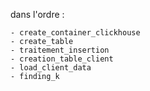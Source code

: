 dans l'ordre : 

    - create_container_clickhouse
    - create_table
    - traitement_insertion
    - creation_table_client
    - load_client_data
    - finding_k
